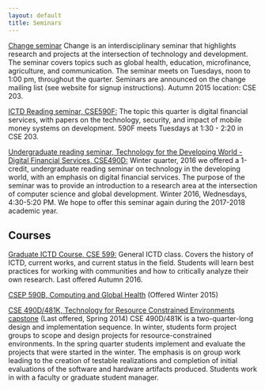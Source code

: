 ```yaml
---
layout: default
title: Seminars
---
```

[Change seminar](http://change.washington.edu) Change is an interdisciplinary seminar that highlights research and projects at the intersection of  technology and development.  The seminar covers topics such as global health, education, microfinance, agriculture, and communication.  The seminar meets on Tuesdays, noon to 1:00 pm, throughout the quarter.  Seminars are announced on the change mailing list \(see website for signup instructions\).  Autumn 2015 location:  CSE 203.

[ICTD Reading seminar, CSE590F:](http://www.cs.washington.edu/education/courses/590f/)
The topic this quarter is digital financial services, with papers on the technology, security, and impact of mobile money systems on development. 590F meets Tuesdays at 1:30 - 2:20 in CSE 203.

[Undergraduate reading seminar, Technology for the Developing World - Digital Financial Services, CSE490D:](https://courses.cs.washington.edu/courses/cse490d/16wi/) 
Winter quarter, 2016 we offered a 1-credit, undergraduate reading seminar on technology in the developing world, with an emphasis on digital financial services.   The purpose of the seminar was to provide an introduction to a research area at the intersection of computer science and global development.   Winter 2016, Wednesdays, 4:30-5:20 PM.  We hope to offer this seminar again during the 2017-2018 academic year.

## Courses
[Graduate ICTD Course, CSE 599:](https://docs.google.com/document/d/1v2GiPrR5GuA6_pFinB2aLOTtYsiMqXmYEPdtD66-ZSo/edit)
General ICTD class. Covers the history of ICTD, current works, and current status in the field. Students will learn best practices for working with communities and how to critically analyze their own research. Last offered Autumn 2016. 

[CSEP 590B, Computing and Global Health](https://courses.cs.washington.edu/courses/csep590b/15wi/) \(Offered Winter 2015\)

[CSE 490D/481K, Technology for Resource Constrained Environments capstone](https://courses.cs.washington.edu/courses/cse481k/)
\(Last offered, Spring 2014\) CSE 490D/481K is a two-quarter-long design and implementation sequence. In winter, students form project groups to scope and design projects for resource-constrained environments. In the spring quarter students implement and evaluate the projects that were started in the winter. The emphasis is on group work leading to the creation of testable realizations and completion of initial evaluations of the software and hardware artifacts produced. Students work in with a faculty or graduate student manager. 

